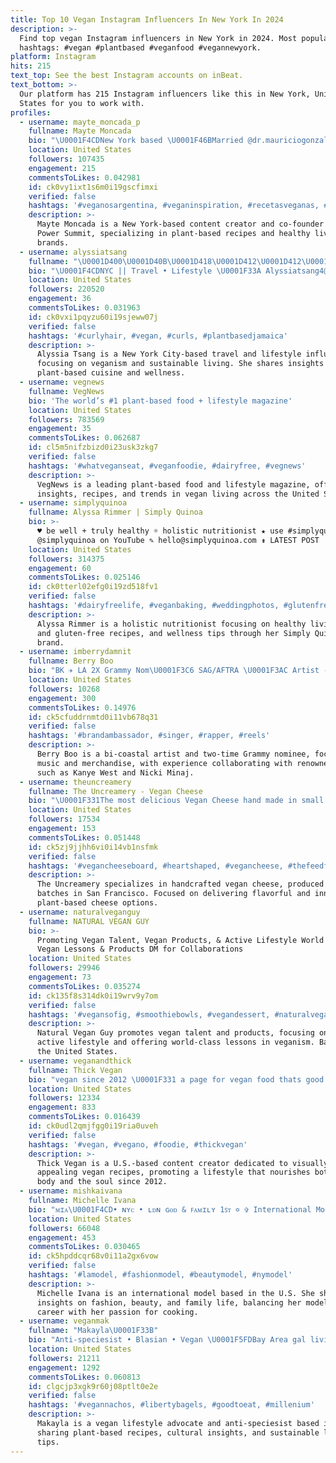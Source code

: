 ```yaml
---
title: Top 10 Vegan Instagram Influencers In New York In 2024
description: >-
  Find top vegan Instagram influencers in New York in 2024. Most popular
  hashtags: #vegan #plantbased #veganfood #vegannewyork.
platform: Instagram
hits: 215
text_top: See the best Instagram accounts on inBeat.
text_bottom: >-
  Our platform has 215 Instagram influencers like this in New York, United
  States for you to work with.
profiles:
  - username: mayte_moncada_p
    fullname: Mayte Moncada
    bio: "\U0001F4CDNew York based \U0001F46BMarried @dr.mauriciogonzalez \U0001F4DACo-Founder @veggiepowersummit \U0001F4F8 Content for brands \U0001F343The future is Plant Based \U0001FAD0 Healthy recipes"
    location: United States
    followers: 107435
    engagement: 215
    commentsToLikes: 0.042981
    id: ck0vy1ixt1s6m0i19gscfimxi
    verified: false
    hashtags: '#veganosargentina, #veganinspiration, #recetasveganas, #veganblog'
    description: >-
      Mayte Moncada is a New York-based content creator and co-founder of Veggie
      Power Summit, specializing in plant-based recipes and healthy living for
      brands.
  - username: alyssiatsang
    fullname: "\U0001D400\U0001D40B\U0001D418\U0001D412\U0001D412\U0001D408\U0001D400 \U0001D413\U0001D412\U0001D400\U0001D40D\U0001D406 \U0001F41A"
    bio: "\U0001F4CDNYC || Travel • Lifestyle \U0001F33A Alyssiatsang4@gmail.com \U0001F951 Vegan @lovenlightjewelry_"
    location: United States
    followers: 220520
    engagement: 36
    commentsToLikes: 0.031963
    id: ck0vxi1pqyzu60i19sjeww07j
    verified: false
    hashtags: '#curlyhair, #vegan, #curls, #plantbasedjamaica'
    description: >-
      Alyssia Tsang is a New York City-based travel and lifestyle influencer,
      focusing on veganism and sustainable living. She shares insights on
      plant-based cuisine and wellness.
  - username: vegnews
    fullname: VegNews
    bio: 'The world’s #1 plant-based food + lifestyle magazine'
    location: United States
    followers: 783569
    engagement: 35
    commentsToLikes: 0.062687
    id: cl5m5nifzbizd0i23usk3zkg7
    verified: false
    hashtags: '#whatveganseat, #veganfoodie, #dairyfree, #vegnews'
    description: >-
      VegNews is a leading plant-based food and lifestyle magazine, offering
      insights, recipes, and trends in vegan living across the United States.
  - username: simplyquinoa
    fullname: Alyssa Rimmer | Simply Quinoa
    bio: >-
      ♥︎ be well + truly healthy ☼ holistic nutritionist ★ use #simplyquinoa ▹
      @simplyquinoa on YouTube ✎ hello@simplyquinoa.com ⇟ LATEST POST
    location: United States
    followers: 314375
    engagement: 60
    commentsToLikes: 0.025146
    id: ck0tterl02efg0i19zd518fv1
    verified: false
    hashtags: '#dairyfreelife, #veganbaking, #weddingphotos, #glutenfreebaking'
    description: >-
      Alyssa Rimmer is a holistic nutritionist focusing on healthy living, vegan
      and gluten-free recipes, and wellness tips through her Simply Quinoa
      brand.
  - username: imberrydamnit
    fullname: Berry Boo
    bio: "BK ✈️ LA 2X Grammy Nom\U0001F3C6 SAG/AFTRA \U0001F3AC Artist - Brand Ambassador✨ Creds: Kanye West, Nicki Minaj, Ceelo & More! Owner of @bcitycollection MUSIC/MERCH\U0001F447\U0001F3FE"
    location: United States
    followers: 10268
    engagement: 300
    commentsToLikes: 0.14976
    id: ck5cfuddrnmtd0i11vb678q31
    verified: false
    hashtags: '#brandambassador, #singer, #rapper, #reels'
    description: >-
      Berry Boo is a bi-coastal artist and two-time Grammy nominee, focusing on
      music and merchandise, with experience collaborating with renowned artists
      such as Kanye West and Nicki Minaj.
  - username: theuncreamery
    fullname: The Uncreamery - Vegan Cheese
    bio: "\U0001F331The most delicious Vegan Cheese hand made in small batches in San Francisco!\U0001F60D CA can order direct!"
    location: United States
    followers: 17534
    engagement: 153
    commentsToLikes: 0.051448
    id: ck5zj9jjhh6vi0i14vb1nsfmk
    verified: false
    hashtags: '#vegancheeseboard, #heartshaped, #vegancheese, #thefeedfeed'
    description: >-
      The Uncreamery specializes in handcrafted vegan cheese, produced in small
      batches in San Francisco. Focused on delivering flavorful and innovative
      plant-based cheese options.
  - username: naturalveganguy
    fullname: NATURAL VEGAN GUY
    bio: >-
      Promoting Vegan Talent, Vegan Products, & Active Lifestyle World Class
      Vegan Lessons & Products DM for Collaborations
    location: United States
    followers: 29946
    engagement: 73
    commentsToLikes: 0.035274
    id: ck135f8s314dk0i19wrv9y7om
    verified: false
    hashtags: '#vegansofig, #smoothiebowls, #vegandessert, #naturalveganguy'
    description: >-
      Natural Vegan Guy promotes vegan talent and products, focusing on an
      active lifestyle and offering world-class lessons in veganism. Based in
      the United States.
  - username: veganandthick
    fullname: Thick Vegan
    bio: "vegan since 2012 \U0001F331 a page for vegan food thats good for the eyes, & the soul. ✨"
    location: United States
    followers: 12334
    engagement: 833
    commentsToLikes: 0.016439
    id: ck0udl2qmjfgg0i19ria0uveh
    verified: false
    hashtags: '#vegan, #vegano, #foodie, #thickvegan'
    description: >-
      Thick Vegan is a U.S.-based content creator dedicated to visually
      appealing vegan recipes, promoting a lifestyle that nourishes both the
      body and the soul since 2012.
  - username: mishkaivana
    fullname: Michelle Ivana
    bio: "ᴍɪᴀ\U0001F4CD• ɴʏᴄ • ʟᴅɴ ɢᴏᴅ & ꜰᴀᴍɪʟʏ 1ꜱᴛ ✡︎ ✞ International Model✦Home Chef✦Free Thinker @itmodels | @dollhousemgmt | @lenisagency | @nextmodelsmia"
    location: United States
    followers: 66048
    engagement: 453
    commentsToLikes: 0.030465
    id: ck5hpddcqr68v0i11a2gx6vow
    verified: false
    hashtags: '#lamodel, #fashionmodel, #beautymodel, #nymodel'
    description: >-
      Michelle Ivana is an international model based in the U.S. She shares
      insights on fashion, beauty, and family life, balancing her modeling
      career with her passion for cooking.
  - username: veganmak
    fullname: "Makayla\U0001F33B"
    bio: "Anti-speciesist • Blasian • Vegan \U0001F5FDBay Area gal living in NYC \U0001F48C: veganmakayla@gmail.com"
    location: United States
    followers: 21211
    engagement: 1292
    commentsToLikes: 0.060813
    id: clgcjp3xgk9r60j08ptlt0e2e
    verified: false
    hashtags: '#vegannachos, #libertybagels, #goodtoeat, #millenium'
    description: >-
      Makayla is a vegan lifestyle advocate and anti-speciesist based in NYC,
      sharing plant-based recipes, cultural insights, and sustainable living
      tips.
---
```


